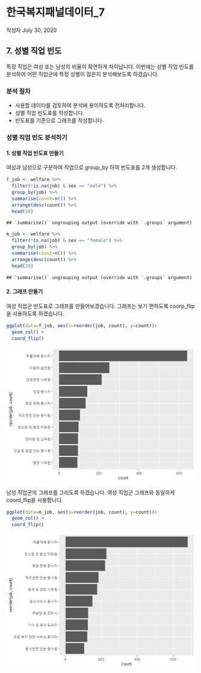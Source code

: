 한국복지패널데이터_7
================
작성자
July 30, 2020

## 7\. 성별 직업 빈도

특정 직업은 여성 또는 남성의 비율이 확연하게 차이납니다. 이번에는 성별 직업 빈도를 분석하여 어떤 직업군에 특정 성별이 많은지
분석해보도록 하겠습니다.

### 분석 절차

  - 사용할 데이터를 검토하여 분석에 용이하도록 전처리합니다.
  - 성별 직업 빈도표를 작성합니다.
  - 빈도표를 기준으로 그래프를 작성합니다.

### 성별 직업 빈도 분석하기

#### 1\. 성별 직업 빈도표 만들기

여성과 남성으로 구분하여 직업으로 group\_by 하여 빈도표를 2개 생성합니다.

``` r
f_job <- welfare %>% 
  filter(!is.na(job) & sex == "male") %>% 
  group_by(job) %>% 
  summarise(count=n()) %>% 
  arrange(desc(count)) %>% 
  head(10)
```

    ## `summarise()` ungrouping output (override with `.groups` argument)

``` r
m_job <- welfare %>% 
  filter(!is.na(job) & sex == "female") %>% 
  group_by(job) %>% 
  summarise(count=n()) %>% 
  arrange(desc(count)) %>% 
  head(10)
```

    ## `summarise()` ungrouping output (override with `.groups` argument)

#### 2\. 그래프 만들기

여성 직업군 빈도표로 그래프를 만들어보겠습니다. 그래프는 보기 편하도록 coorp\_flip을 사용하도록 하겠습니다.

``` r
ggplot(data=f_job, aes(x=reorder(job, count), y=count))+
  geom_col() +
  coord_flip()
```

![](welfare07_files/figure-gfm/unnamed-chunk-3-1.png)<!-- -->

남성 직업군의 그래프를 그리도록 하겠습니다. 여성 직업군 그래프와 동일하게 coord\_flip을 사용합니다.

``` r
ggplot(data=m_job, aes(x=reorder(job, count), y=count))+
  geom_col() +
  coord_flip()
```

![](welfare07_files/figure-gfm/unnamed-chunk-4-1.png)<!-- -->
